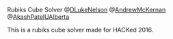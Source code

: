 Rubiks Cube Solver
@[DLukeNelson](https://github.com/DLukeNelson)
@[AndrewMcKernan](https://github.com/AndrewMcKernan)
@[AkashPatelUAlberta](https://github.com/AkashPatelUAlberta)

This is a rubiks cube solver made for HACKed 2016.
